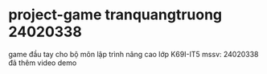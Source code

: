 # project-game tranquangtruong 24020338
game đầu tay cho bộ môn lập trình nâng cao
lớp K69I-IT5
mssv: 24020338
đã thêm video demo
 
